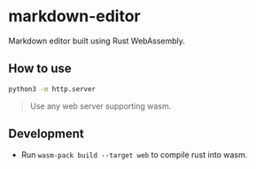 # markdown-editor
Markdown editor built using Rust WebAssembly.

## How to use
```bash
python3 -m http.server
```
> Use any web server supporting wasm.

## Development
- Run `wasm-pack build --target web` to compile rust into wasm.
